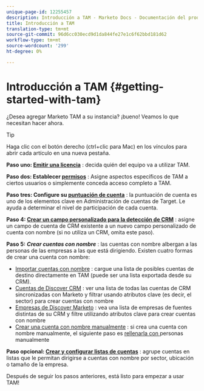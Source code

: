 ```yaml
---
unique-page-id: 12255457
description: Introducción a TAM - Marketo Docs - Documentación del producto
title: Introducción a TAM
translation-type: tm+mt
source-git-commit: 96d6cc030ecd9d1da844fe27e1c6f62bbd181d62
workflow-type: tm+mt
source-wordcount: '299'
ht-degree: 0%

---
```



# Introducción a TAM {#getting-started-with-tam}

¿Desea agregar Marketo TAM a su instancia? ¡bueno! Veamos lo que necesitan hacer ahora.

>[!TIP]
>
>Haga clic con el botón derecho (ctrl+clic para Mac) en los vínculos para abrir cada artículo en una nueva pestaña.

**Paso uno:  [Emitir una licencia](/help/marketo/product-docs/target-account-management/setup-tam/issue-a-license.md)** : decida quién del equipo va a utilizar TAM.

**Paso dos: Establecer  [permisos](/help/marketo/product-docs/target-account-management/setup-tam/permissions.md)** : Asigne aspectos específicos de TAM a ciertos usuarios o simplemente conceda acceso completo a TAM.

**Paso tres: Configure su  [puntuación de cuenta](/help/marketo/product-docs/target-account-management/setup-tam/account-score.md)** : la puntuación de cuenta es uno de los elementos clave en Administración de cuentas de Target. Le ayuda a determinar el nivel de participación de cada cuenta.

**Paso 4:  [Crear un campo personalizado para la detección de CRM](/help/marketo/product-docs/target-account-management/setup-tam/create-a-custom-field-for-crm-discovery.md)** : asigne un campo de cuenta de CRM existente a un nuevo campo personalizado de cuenta con nombre (si no utiliza un CRM, omita este paso).

**Paso 5:** **_Crear cuentas con nombre_** : las cuentas con nombre albergan a las personas de las empresas a las que está dirigiendo. Existen cuatro formas de crear una cuenta con nombre:

* [Importar cuentas con nombre](/help/marketo/product-docs/target-account-management/target/named-accounts/import-named-accounts.md) : cargue una lista de posibles cuentas de destino directamente en TAM (puede ser una lista exportada desde su CRM).
* [Cuentas de Discover CRM](/help/marketo/product-docs/target-account-management/target/named-accounts/discover-accounts.md#discover-crm-accounts) : ver una lista de todas las cuentas de CRM sincronizadas con Marketo y filtrar usando atributos clave (es decir, el sector) para crear cuentas con nombre
* [Empresas de Discover Marketo](/help/marketo/product-docs/target-account-management/target/named-accounts/discover-accounts.md#discover-marketo-companies) : vea una lista de empresas de fuentes distintas de su CRM y filtre utilizando atributos clave para crear cuentas con nombre
* [Crear una cuenta con nombre manualmente](/help/marketo/product-docs/target-account-management/target/named-accounts/create-a-named-account.md) : si crea una cuenta con nombre manualmente, el siguiente paso es  [rellenarla con ](/help/marketo/product-docs/target-account-management/target/named-accounts/add-people-to-a-named-account.md) personas manualmente

**Paso opcional:  [Crear y configurar listas de cuentas](/help/marketo/product-docs/target-account-management/target/account-lists.md#create-a-new-account-list)** : agrupe cuentas en listas que le permitan dirigirse a cuentas con nombre por sector, ubicación o tamaño de la empresa.

Después de seguir los pasos anteriores, está listo para empezar a usar TAM!
